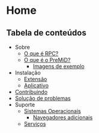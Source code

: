 # Home

## Tabela de conteúdos

* Sobre
  * [O que é RPC?](about/whats-rpc.md)
  * [O que é o PreMiD?](about/whats-premid/)
    * [Imagens de exemplo](about/whats-premid/example-pictures.md)
* Instalação
  * [Extensão](installation/extension.md)
  * [Aplicativo](installation/application.md)
* [Contribuindo](https://wiki.premid.app/v/brazilian-portuguese/contributing/contributing)
* [Solução de problemas](contributing/contributing.md)
* Suporte
  * [Sistemas Operacionais](support/operating-systems/)
    * [Navegadores adicionais](support/operating-systems/additional-browsers.md)
  * [Serviços](support/services.md)

